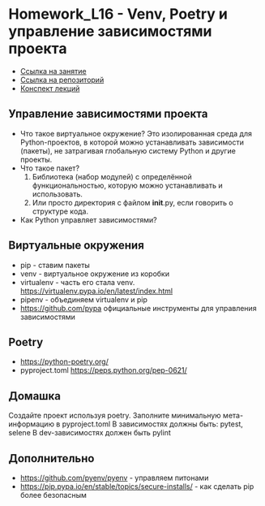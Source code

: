 # Homework_L16 - Venv, Poetry и управление зависимостями проекта

- [Ссылка на занятие](https://school.qa.guru/pl/teach/control/lesson/view?id=334954978&editMode=0) 
- [Ссылка на репозиторий](https://github.com/qa-guru/qa_guru_python_4_17) 
- [Конспект лекций](https://github.com/qa-guru/knowledge-base/wiki/15.-Venv,-Poetry-%D0%B8-%D1%83%D0%BF%D1%80%D0%B0%D0%B2%D0%BB%D0%B5%D0%BD%D0%B8%D0%B5-%D0%B7%D0%B0%D0%B2%D0%B8%D1%81%D0%B8%D0%BC%D0%BE%D1%81%D1%82%D1%8F%D0%BC%D0%B8-%D0%BF%D1%80%D0%BE%D0%B5%D0%BA%D1%82%D0%B0) 


## Управление зависимостями проекта
- Что такое виртуальное окружение? Это изолированная среда для Python-проектов, в которой можно устанавливать зависимости (пакеты), не затрагивая глобальную систему Python и другие проекты.
- Что такое пакет? 	
  1.	Библиотека (набор модулей) с определённой функциональностью, которую можно устанавливать и использовать.
  2.	Или просто директория с файлом __init__.py, если говорить о структуре кода.
- Как Python управляет зависимостями?

## Виртуальные окружения
- pip - ставим пакеты
- venv - виртуальное окружение из коробки
- virtualenv - часть его стала venv. https://virtualenv.pypa.io/en/latest/index.html
- pipenv - объединяем virtualenv и pip
- https://github.com/pypa официальные инструменты для управления зависимостями

## Poetry
- https://python-poetry.org/
- pyproject.toml https://peps.python.org/pep-0621/

## Домашка
Создайте проект используя poetry. Заполните минимальную мета-информацию в pyproject.toml
В зависимостях должны быть: pytest, selene
В dev-зависимостях должен быть pylint

## Дополнительно
- https://github.com/pyenv/pyenv - управляем питонами
- https://pip.pypa.io/en/stable/topics/secure-installs/ - как сделать pip более безопасным
